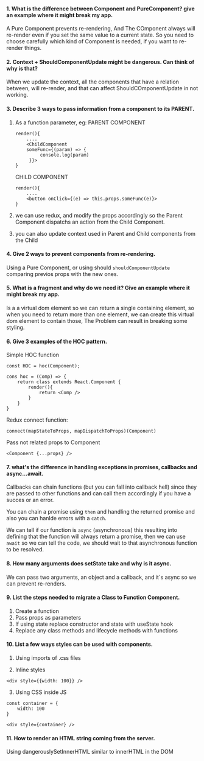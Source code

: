 #### 1. What is the difference between Component and PureComponent? give an example where it might break my app.

A Pure Component prevents re-rendering, And The COmponent always will re-render even if you set the same value to a current state. So you need to choose carefully which kind of Component is needed, if you want to re-render things.

#### 2. Context + ShouldComponentUpdate might be dangerous. Can think of why is that?

When we update the context, all the components that have a relation between, will re-render, and that can affect ShouldCOmponentUpdate in not working.

#### 3. Describe 3 ways to pass information from a component to its PARENT.

1. As a function parameter, eg:
   PARENT COMPONENT

   ```JS
   render(){
       ....
       <ChildComponent
       someFunc={(param) => {
            console.log(param)
        }}>
   }
   ```

   CHILD COMPONENT

   ```JS
   render(){
       ....
       <button onClick={(e) => this.props.someFunc(e)}>
   }
   ```

2. we can use redux, and modify the props accordingly so the Parent Component dispatchs an action from the Child Component.

3. you can also update context used in Parent and Child components from the Child

#### 4. Give 2 ways to prevent components from re-rendering.

Using a Pure Component, or using should `shouldComponentUpdate` comparing previos props with the new ones.

#### 5. What is a fragment and why do we need it? Give an example where it might break my app.

Is a a virtual dom element so we can return a single containing element, so when you need to return more than one element, we can create this virtual dom element to contain those, The Problem can result in breaking some styling.

#### 6. Give 3 examples of the HOC pattern.

Simple HOC function

```JS
const HOC = hoc(Component);

cons hoc = (Comp) => {
    return class extends React.Component {
        render(){
            return <Comp />
        }
    }
}
```

Redux connect function:

```JS
connect(mapStateToProps, mapDispatchToProps)(Component)
```

Pass not related props to Component

```JS
<Component {...props} />
```

#### 7. what's the difference in handling exceptions in promises, callbacks and async...await.

Callbacks can chain functions (but you can fall into callback hell) since they are passed to other functions and can call them accordingly if you have a succes or an error.

You can chain a promise using `then` and handling the returned promise and also you can hanlde errors with a `catch`.

We can tell if our function is `async` (asynchronous) this resulting into defining that the function will always return a promise, then we can use `await` so we can tell the code, we should wait to that asynchronous function to be resolved.

#### 8. How many arguments does setState take and why is it async.

We can pass two arguments, an object and a callback, and it´s async so we can prevent re-renders.

#### 9. List the steps needed to migrate a Class to Function Component.

1. Create a function
2. Pass props as parameters
3. If using state replace constructor and state with useState hook
4. Replace any class methods and lifecycle methods with functions

#### 10. List a few ways styles can be used with components.

1. Using imports of .css files

2. Inline styles
```JS
<div style={{width: 100}} />
```

3. Using CSS inside JS

```JS
const container = {
    width: 100
}

<div style={container} />
```

#### 11. How to render an HTML string coming from the server.

Using dangerouslySetInnerHTML similar to innerHTML in the DOM
